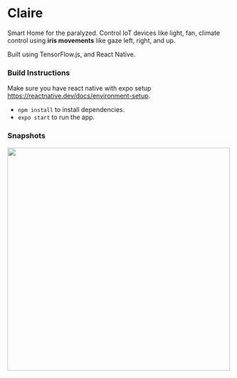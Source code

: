 # Claire

Smart Home for the paralyzed. Control IoT devices like light, fan, climate control using **iris movements** like gaze left, right, and up.

Built using TensorFlow.js, and React Native.

### Build Instructions
Make sure you have react native with expo setup https://reactnative.dev/docs/environment-setup.

- `npm install` to install dependencies.
- `expo start` to run the app.

### Snapshots
<img src="https://user-images.githubusercontent.com/29673073/143979606-9e973c94-e0b8-4dc3-94f9-0e72469d71a7.jpeg" height="500">
